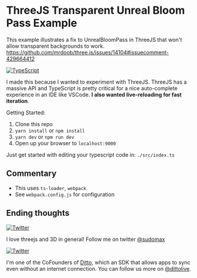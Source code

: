 # ThreeJS Transparent Unreal Bloom Pass Example

This example illustrates a fix to UnrealBloomPass in ThreeJS that won't allow transparent backgrounds to work. 
https://github.com/mrdoob/three.js/issues/14104#issuecomment-429664412

[![TypeScript](https://badges.frapsoft.com/typescript/love/typescript-125x28.png?v=101)](https://github.com/ellerbrock/typescript-badges/)

I made this because I wanted to experiment with ThreeJS. ThreeJS has a massive API and TypeScript is pretty critical for a nice auto-complete experience in an IDE like VSCode. __I also wanted live-reloading for fast iteration__. 

Getting Started:

1. Clone this repo
2. `yarn install` or `npm install`
3. `yarn dev` or `npm run dev`
4. Open up your browser to `localhost:9000`

Just get started with editing your typescript code in: `./src/index.ts`

## Commentary

* This uses `ts-loader`, `webpack`
* See `webpack.config.js` for configuration

## Ending thoughts
  

[![Twitter](https://img.shields.io/twitter/url/https/twitter.com/sudomax.svg?style=social&label=Follow%20%40sudomax)](https://twitter.com/sudomax)

I love threejs and 3D in general! Follow me on twitter [@sudomax](https://twitter.com/sudomax)

[![Twitter](https://img.shields.io/twitter/url/https/twitter.com/dittolive.svg?style=social&label=Follow%20%40dittolive)](https://twitter.com/dittolive)

I'm one of the CoFounders of [Ditto](https://www.ditto.live), which an SDK that allows apps to sync even without an internet connection. You can follow us more on [@dittolive](https://twitter.com/dittolive).